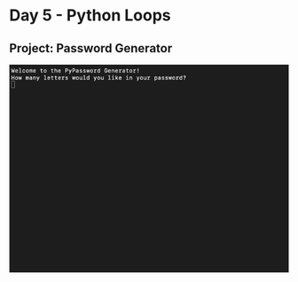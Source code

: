 <h1>Day 5 - Python Loops</h1>
<h2>Project: Password Generator</h2>
<img src="password-generator.gif">